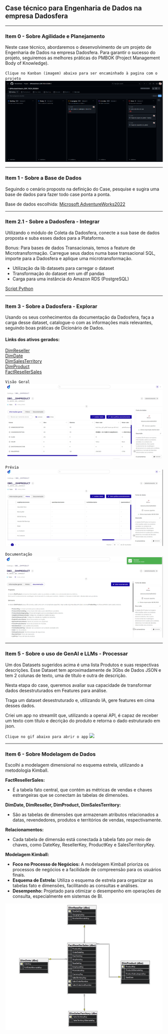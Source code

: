 ## Case técnico para Engenharia de Dados na empresa Dadosfera

___
### Item 0 - Sobre Agilidade e Planejamento
Neste case técnico, abordaremos o desenvolvimento de um projeto de Engenharia de Dados na empresa Dadosfera. Para garantir o sucesso do projeto, seguiremos as melhores práticas do PMBOK (Project Management Body of Knowledge).


``Clique no Kanban (imagem) abaixo para ser encaminhado à pagina com o projeto``[<img src="imgs/kanban.png">](https://github.com/users/NicolasEvilasio/projects/1)
___
### Item 1 - Sobre a Base de Dados
Seguindo o cenário proposto na definição do Case, pesquise e sugira uma base de dados para fazer todo case ponta a ponta.

Base de dados escolhida:
[Microsoft AdventureWorks2022](https://learn.microsoft.com/pt-br/sql/samples/adventureworks-install-configure?view=sql-server-ver16&tabs=ssms)

___
### Item 2.1 - Sobre a Dadosfera - Integrar
Utilizando o módulo de Coleta da Dadosfera, conecte a sua base de dados proposta e suba esses dados para a Plataforma.

Bonus: Para bases de dados Transacionais, temos a feature de Microtransformação. Carregue seus dados numa base transacional SQL, importe para a Dadosfera e aplique uma microtransformação.

- Utilização da lib datasets para carregar o dataset 
- Transformação do dataset em um df pandas
- Carga para uma instância do Amazon RDS (PostgreSQL)  


[Script Python](https://github.com/NicolasEvilasio/NICOLAS_EVILASIO_DDF_TECH_052024/blob/main/ELT_products_ads.py)
___
### Item 3 - Sobre a Dadosfera - Explorar
Usando os seus conhecimentos da documentação da Dadosfera, faça a carga desse dataset, catalogue-o com as informações mais relevantes, seguindo boas práticas de Dicionário de Dados.  

#### Links dos ativos gerados:
[DimReseller](https://app.dadosfera.ai/pt-BR/catalog/data-assets/f4fdeb59-c558-4bf3-811f-538087a3b34a)  
[DimDate](https://app.dadosfera.ai/pt-BR/catalog/data-assets/4d70fdf7-5fbe-4d7e-8703-6ef1ee59736e)   
[DimSalesTerritory](https://app.dadosfera.ai/pt-BR/catalog/data-assets/9da9149b-6a90-4e8d-88a8-df0b989eafef)  
[DimProduct](https://app.dadosfera.ai/pt-BR/catalog/data-assets/81fb3463-f049-42ba-ab88-b4a48c2d97d6)   
[FactResellerSales](https://app.dadosfera.ai/pt-BR/catalog/data-assets/dd0ad643-c928-421f-b909-d155cc1deeb1)

`Visão Geral`
<img src="imgs/explorar_visao_geral.png"/>

`Prévia`
<img src="imgs/explorar_previa_dados.png"/>

`Documentação`
<img src="imgs/explorar_catalogado.png"/>

___
### Item 5 - Sobre o uso de GenAI e LLMs - Processar
Um dos Datasets sugeridos acima é uma lista Produtos e suas respectivas descrições. Esse Dataset tem aproximadamente de 3Gbs de Dados JSON e tem 2 colunas de texto, uma de título e outra de descrição.

Nesta etapa do case, queremos avaliar sua capacidade de transformar dados desestruturados em Features para análise.

Traga um dataset desestruturado e, utilizando IA, gere features em cima desses dados.


Criei um app no streamlit que, utilizando a openai API, é capaz de receber um texto com título e decrição do produto e retorna o dado estruturado em json.

`Clique no gif abaixo para abrir o app`
[<img src="imgs/streamlit_app_features.gif"/>](https://google.com.br)

___
### Item 6 - Sobre Modelagem de Dados

Escolhi a modelagem dimensional no esquema estrela, utilizando a metodologia Kimball.

**FactResellerSales:**
- É a tabela fato central, que contém as métricas de vendas e chaves estrangeiras que se conectam às tabelas de dimensões.

**DimDate, DimReseller, DimProduct, DimSalesTerritory:**
- São as tabelas de dimensões que armazenam atributos relacionados a datas, revendedores, produtos e territórios de vendas, respectivamente.

**Relacionamentos:**
- Cada tabela de dimensão está conectada à tabela fato por meio de chaves, como DateKey, ResellerKey, ProductKey e SalesTerritoryKey.

**Modelagem Kimball:**
- **Foco no Processo de Negócios:** A modelagem Kimball prioriza os processos de negócios e a facilidade de compreensão para os usuários finais.
- **Esquema de Estrela:** Utiliza o esquema de estrela para organizar as tabelas fato e dimensões, facilitando as consultas e análises.
- **Desempenho:** Projetado para otimizar o desempenho em operações de consulta, especialmente em sistemas de BI.

<img src="imgs/modelagem_dimensional.png"/>